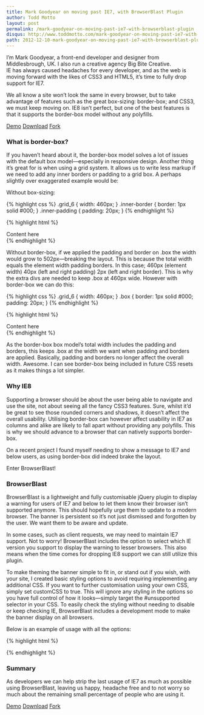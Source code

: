 ```yaml
---
title: Mark Goodyear on moving past IE7, with BrowserBlast Plugin
author: Todd Motto
layout: post
permalink: /mark-goodyear-on-moving-past-ie7-with-browserblast-plugin
disqus: http://www.toddmotto.com/mark-goodyear-on-moving-past-ie7-with-browserblast-plugin
path: 2012-12-10-mark-goodyear-on-moving-past-ie7-with-browserblast-plugin.md
---
```


I’m Mark Goodyear, a front-end developer and designer from Middlesbrough, UK. I also run a creative agency Big Bite Creative.  
IE has always caused headaches for every developer, and as the web is moving forward with the likes of CSS3 and HTML5, it’s time to fully drop support for IE7.

We all know a site won’t look the same in every browser, but to take advantage of features such as the great box-sizing: border-box; and CSS3, we must keep moving on. IE8 isn’t perfect, but one of the best features is that it supports the border-box model without any polyfills.

<div class="download-box">
  <a href="//www.toddmotto.com/labs/browserblast/" onclick="_gaq.push(['_trackEvent', 'Click', 'Demo BrowserBlast', 'BrowserBlast Demo']);">Demo</a>
  <a href="//github.com/markgoodyear/BrowserBlast/archive/master.zip" onclick="_gaq.push(['_trackEvent', 'Click', 'Download BrowserBlast', 'BrowserBlast Download']);">Download</a>
  <a href="//github.com/markgoodyear/BrowserBlast" onclick="_gaq.push(['_trackEvent', 'Click', 'Fork BrowserBlast', 'BrowserBlast Fork']);">Fork</a>
</div>

### What is border-box?

If you haven’t heard about it, the border-box model solves a lot of issues with the default box model—especially in responsive design. Another thing it’s great for is when using a grid system. It allows us to write less markup if we need to add any inner borders or padding to a grid box. A perhaps slightly over exaggerated example would be:

Without box-sizing:

{% highlight css %}
.grid_6 { width: 460px; }
.inner-border { border: 1px solid #000; }
.inner-padding { padding: 20px; }
{% endhighlight %}

{% highlight html %}
<div class="box grid_6">
  <div class="inner-border">
    <div class="inner-padding">
      Content here
    </div>
  </div>
</div>
{% endhighlight %}
  
Without border-box, if we applied the padding and border on .box the width would grow to 502px—breaking the layout. This is because the total width equals the element width padding borders. In this case; 460px (element width) 40px (left and right padding) 2px (left and right border). This is why the extra divs are needed to keep .box at 460px wide. However with border-box we can do this:

{% highlight css %}
.grid_6 { width: 460px; }
.box { border: 1px solid #000; padding: 20px; }
{% endhighlight %}

{% highlight html %}
<div class="box grid_6">
  Content here
</div>
{% endhighlight %}

As the border-box box model’s total width includes the padding and borders, this keeps .box at the width we want when padding and borders are applied. Basically, padding and borders no longer affect the overall width. Awesome. I can see border-box being included in future CSS resets as it makes things a lot simpler.

### Why IE8 

Supporting a browser should be about the user being able to navigate and use the site, not about seeing all the fancy CSS3 features. Sure, whilst it’d be great to see those rounded corners and shadows, it doesn’t affect the overall usability. Utilising border-box can however affect usability in IE7 as columns and alike are likely to fall apart without providing any polyfills. This is why we should advance to a browser that can natively supports border-box.

On a recent project I found myself needing to show a message to IE7 and below users, as using border-box did indeed brake the layout. 

Enter BrowserBlast!

### BrowserBlast

BrowserBlast is a lightweight and fully customisable jQuery plugin to display a warning for users of IE7 and below to let them know their browser isn’t supported anymore. This should hopefully urge them to update to a modern browser. The banner is persistent so it’s not just dismissed and forgotten by the user. We want them to be aware and update.

In some cases, such as client requests, we may need to maintain IE7 support. Not to worry! BrowserBlast includes the option to select which IE version you support to display the warning to lesser browsers. This also means when the time comes for dropping IE8 support we can still utilize this plugin.

To make theming the banner simple to fit in, or stand out if you wish, with your site, I created basic styling options to avoid requiring implementing any additional CSS. If you want to further customisation using your own CSS, simply set customCSS to true. This will ignore any styling in the options so you have full control of how it looks—simply target the #unsupported selector in your CSS. To easily check the styling without needing to disable or keep checking IE, BrowserBlast includes a development mode to make the banner display on all browsers.

Below is an example of usage with all the options:

{% highlight html %}
<script src="jquery.js"></script>
<script src="browserblast.min.js"></script>
<script>
$(function() {
  $.browserBlast({
    devMode: false, // Toggle dev mode
    supportedIE: "8", // Supported IE version
    customCSS: false, // Use custom CSS
    fixed: true, // Toggle between a fixed and non-fixed banner
    linkColor: '#56a119', // Set link color
    linkHover: '#333', // Set link hover color
    linkUnderline: true, // Toggle link underline
    bannerHeight: '40', // Height of banner
    background: '#FAF4AF', // Background color of banner
    textColor: '#333', // Text color
    fontSize: '12px', // Font size
    fontFamily: 'sans-serif', // Font familiy
    borderSize: '2', // Border size
    borderStyle: 'solid', // Border style
    borderColor: '#D4C790', // Border color
    warningID: 'unsupported', // Selector ID of banner
    message: "Hey! Your browser is unsupported. Please <a href='http://browsehappy.com' target='_blank'>upgrade</a> for the best experience." // Set your message, allows HTML
  });
});
</script>
{% endhighlight %}

### Summary

As developers we can help strip the last usage of IE7 as much as possible using BrowserBlast, leaving us happy, headache free and to not worry so much about the remaining small percentage of people who are using it.

<div class="download-box">
  <a href="//www.toddmotto.com/labs/browserblast/" onclick="_gaq.push(['_trackEvent', 'Click', 'Demo BrowserBlast', 'BrowserBlast Demo']);">Demo</a>
  <a href="//github.com/markgoodyear/BrowserBlast/archive/master.zip" onclick="_gaq.push(['_trackEvent', 'Click', 'Download BrowserBlast', 'BrowserBlast Download']);">Download</a>
  <a href="//github.com/markgoodyear/BrowserBlast" onclick="_gaq.push(['_trackEvent', 'Click', 'Fork BrowserBlast', 'BrowserBlast Fork']);">Fork</a>
</div>
